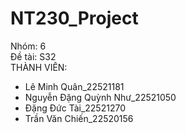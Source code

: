 # NT230_Project
Nhóm: 6  
Đề tài: S32  
THÀNH VIÊN:  
- Lê Minh Quân_22521181
- Nguyễn Đặng Quỳnh Như_22521050
- Đặng Đức Tài_22521270
- Trần Văn Chiến_22520156
